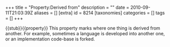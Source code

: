 +++
title = "Property:Derived from"
description = ""
date = 2010-09-11T21:03:39Z
aliases = []
[extra]
id = 8214
[taxonomies]
categories = []
tags = []
+++

{{stub}}{{property}}
This property marks where one thing is derived from another. For example, sometimes a language is developed into another one, or an implementation code-base is forked.
